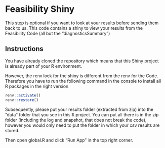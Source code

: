 
# Feasibility Shiny

This step is optional if you want to look at your results before sending
them back to us. This code contains a shiny to view your results from
the Feasibility Code (all but the “diagnosticsSummary”)

## Instructions

You have already cloned the repository which means that this Shiny
project is already part of your R environment.

However, the renv lock for the shiny is different from the renv for the
Code. Therefore you have to run the following command in the console to
install all R packages in the right version.

``` r
renv::activate()
renv::restore()
```

Subsequently, please put your results folder (extracted from zip) into
the “data” folder that you see in this R project. You can put all there
is in the zip folder (including the log and snapshot, that does not
break the code), however you would only need to put the folder in which
your csv results are stored.

Then open global.R and click “Run App” in the top right corner.
